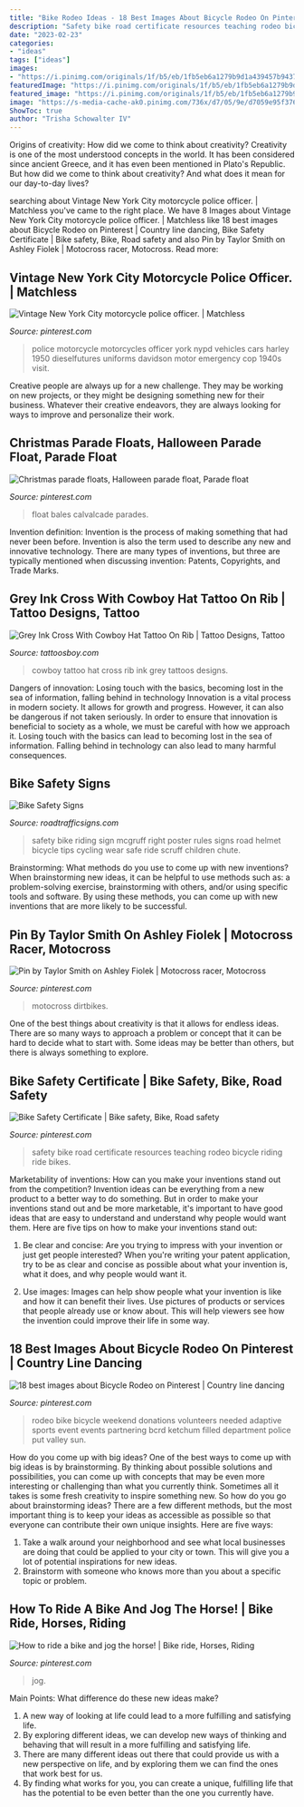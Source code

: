 ```yaml
---
title: "Bike Rodeo Ideas - 18 Best Images About Bicycle Rodeo On Pinterest"
description: "Safety bike road certificate resources teaching rodeo bicycle riding ride bikes"
date: "2023-02-23"
categories:
- "ideas"
tags: ["ideas"]
images:
- "https://i.pinimg.com/originals/1f/b5/eb/1fb5eb6a1279b9d1a439457b9437b251.jpg"
featuredImage: "https://i.pinimg.com/originals/1f/b5/eb/1fb5eb6a1279b9d1a439457b9437b251.jpg"
featured_image: "https://i.pinimg.com/originals/1f/b5/eb/1fb5eb6a1279b9d1a439457b9437b251.jpg"
image: "https://s-media-cache-ak0.pinimg.com/736x/d7/05/9e/d7059e95f376c96e65b9d1ba266ef1f9.jpg"
ShowToc: true
author: "Trisha Schowalter IV"
---
```



Origins of creativity: How did we come to think about creativity?
Creativity is one of the most understood concepts in the world. It has been considered since ancient Greece, and it has even been mentioned in Plato's Republic. But how did we come to think about creativity? And what does it mean for our day-to-day lives?

	

		
searching about Vintage New York City motorcycle police officer. | Matchless you've came to the right place. We have 8 Images about Vintage New York City motorcycle police officer. | Matchless like 18 best images about Bicycle Rodeo on Pinterest | Country line dancing, Bike Safety Certificate | Bike safety, Bike, Road safety and also Pin by Taylor Smith on Ashley Fiolek | Motocross racer, Motocross. Read more:
		
    
## Vintage New York City Motorcycle Police Officer. | Matchless

<img loading=lazy src="https://s-media-cache-ak0.pinimg.com/736x/d7/05/9e/d7059e95f376c96e65b9d1ba266ef1f9.jpg" onerror="this.onerror=null;this.src='https://tse2.mm.bing.net/th?id=OIP.SrUgUJ44eZhfQkgWef3sMQHaII&amp;pid=15.1';" alt="Vintage New York City motorcycle police officer. | Matchless">

_Source: pinterest.com_

>police motorcycle motorcycles officer york nypd vehicles cars harley 1950 dieselfutures uniforms davidson motor emergency cop 1940s visit. 

	

Creative people are always up for a new challenge. They may be working on new projects, or they might be designing something new for their business. Whatever their creative endeavors, they are always looking for ways to improve and personalize their work.

    
## Christmas Parade Floats, Halloween Parade Float, Parade Float

<img loading=lazy src="https://i.pinimg.com/originals/1f/b5/eb/1fb5eb6a1279b9d1a439457b9437b251.jpg" onerror="this.onerror=null;this.src='https://tse3.mm.bing.net/th?id=OIP.Faogp6Rm419FZYaq0OPhkwHaE8&amp;pid=15.1';" alt="Christmas parade floats, Halloween parade float, Parade float">

_Source: pinterest.com_

>float bales calvalcade parades. 

	

Invention definition:
Invention is the process of making something that had never been before. Invention is also the term used to describe any new and innovative technology. There are many types of inventions, but three are typically mentioned when discussing invention: Patents, Copyrights, and Trade Marks.

    
## Grey Ink Cross With Cowboy Hat Tattoo On Rib | Tattoo Designs, Tattoo

<img loading=lazy src="http://www.tattoosboy.com/wp-content/uploads/2016/02/Grey-Ink-Cross-With-Cowboy-Hat-Tattoo-On-Rib-TB12218.jpg" onerror="this.onerror=null;this.src='https://tse4.mm.bing.net/th?id=OIP.DHtCZxP_OBYYTCD2iCWvzAHaHT&amp;pid=15.1';" alt="Grey Ink Cross With Cowboy Hat Tattoo On Rib | Tattoo Designs, Tattoo">

_Source: tattoosboy.com_

>cowboy tattoo hat cross rib ink grey tattoos designs. 

	

Dangers of innovation: Losing touch with the basics, becoming lost in the sea of information, falling behind in technology
Innovation is a vital process in modern society. It allows for growth and progress. However, it can also be dangerous if not taken seriously. In order to ensure that innovation is beneficial to society as a whole, we must be careful with how we approach it. Losing touch with the basics can lead to becoming lost in the sea of information. Falling behind in technology can also lead to many harmful consequences.

    
## Bike Safety Signs

<img loading=lazy src="https://images.roadtrafficsigns.com/img/lg/K/Riding-Right-Bike-Safety-Sign-K-4069.gif" onerror="this.onerror=null;this.src='https://tse2.mm.bing.net/th?id=OIP.d8n8WOEjaS_JnXWNbPAXFwHaK-&amp;pid=15.1';" alt="Bike Safety Signs">

_Source: roadtrafficsigns.com_

>safety bike riding sign mcgruff right poster rules signs road helmet bicycle tips cycling wear safe ride scruff children chute. 

	

Brainstorming: What methods do you use to come up with new inventions?
When brainstorming new ideas, it can be helpful to use methods such as: a problem-solving exercise, brainstorming with others, and/or using specific tools and software. By using these methods, you can come up with new inventions that are more likely to be successful.

    
## Pin By Taylor Smith On Ashley Fiolek | Motocross Racer, Motocross

<img loading=lazy src="https://i.pinimg.com/originals/60/de/0c/60de0c8f28eeb2ceb45b224206c4f699.jpg" onerror="this.onerror=null;this.src='https://tse2.mm.bing.net/th?id=OIP.x2lmSc6_RbDU0KgogzEm1wHaFO&amp;pid=15.1';" alt="Pin by Taylor Smith on Ashley Fiolek | Motocross racer, Motocross">

_Source: pinterest.com_

>motocross dirtbikes. 

	

One of the best things about creativity is that it allows for endless ideas. There are so many ways to approach a problem or concept that it can be hard to decide what to start with. Some ideas may be better than others, but there is always something to explore.

    
## Bike Safety Certificate | Bike Safety, Bike, Road Safety

<img loading=lazy src="https://i.pinimg.com/originals/e5/34/10/e53410fe3b48381440ee1045eac31589.png" onerror="this.onerror=null;this.src='https://tse3.mm.bing.net/th?id=OIP.hHYhbz-C4k3t7YGQj1euDwHaHs&amp;pid=15.1';" alt="Bike Safety Certificate | Bike safety, Bike, Road safety">

_Source: pinterest.com_

>safety bike road certificate resources teaching rodeo bicycle riding ride bikes. 

	

Marketability of inventions: How can you make your inventions stand out from the competition?
Invention ideas can be everything from a new product to a better way to do something. But in order to make your inventions stand out and be more marketable, it's important to have good ideas that are easy to understand and understand why people would want them. Here are five tips on how to make your inventions stand out:
1. Be clear and concise: Are you trying to impress with your invention or just get people interested? When you're writing your patent application, try to be as clear and concise as possible about what your invention is, what it does, and why people would want it.

2. Use images: Images can help show people what your invention is like and how it can benefit their lives. Use pictures of products or services that people already use or know about. This will help viewers see how the invention could improve their life in some way.

    
## 18 Best Images About Bicycle Rodeo On Pinterest | Country Line Dancing

<img loading=lazy src="https://s-media-cache-ak0.pinimg.com/736x/c7/41/3f/c7413f752dcb9efca8cdf0fe2754c50e.jpg" onerror="this.onerror=null;this.src='https://tse1.mm.bing.net/th?id=OIP.tTCMf-9_Hy2DffOK4i0NUgHaKd&amp;pid=15.1';" alt="18 best images about Bicycle Rodeo on Pinterest | Country line dancing">

_Source: pinterest.com_

>rodeo bike bicycle weekend donations volunteers needed adaptive sports event events partnering bcrd ketchum filled department police put valley sun. 

	

How do you come up with big ideas?
One of the best ways to come up with big ideas is by brainstorming. By thinking about possible solutions and possibilities, you can come up with concepts that may be even more interesting or challenging than what you currently think. Sometimes all it takes is some fresh creativity to inspire something new. So how do you go about brainstorming ideas? There are a few different methods, but the most important thing is to keep your ideas as accessible as possible so that everyone can contribute their own unique insights. Here are five ways: 
1) Take a walk around your neighborhood and see what local businesses are doing that could be applied to your city or town. This will give you a lot of potential inspirations for new ideas. 
2) Brainstorm with someone who knows more than you about a specific topic or problem.

    
## How To Ride A Bike And Jog The Horse! | Bike Ride, Horses, Riding

<img loading=lazy src="https://i.pinimg.com/originals/ab/f9/76/abf9765ff0d029f49301228664b64647.jpg" onerror="this.onerror=null;this.src='https://tse2.mm.bing.net/th?id=OIP.d0Q-_p8r27KR3vsuxHbFBAHaE8&amp;pid=15.1';" alt="How to ride a bike and jog the horse! | Bike ride, Horses, Riding">

_Source: pinterest.com_

>jog. 

	

Main Points: What difference do these new ideas make?
1. A new way of looking at life could lead to a more fulfilling and satisfying life.
2. By exploring different ideas, we can develop new ways of thinking and behaving that will result in a more fulfilling and satisfying life.
3. There are many different ideas out there that could provide us with a new perspective on life, and by exploring them we can find the ones that work best for us.
4. By finding what works for you, you can create a unique, fulfilling life that has the potential to be even better than the one you currently have.

